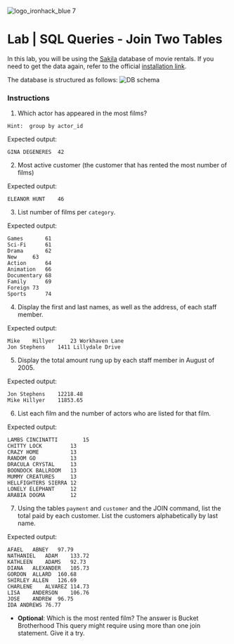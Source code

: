 ![logo_ironhack_blue 7](https://user-images.githubusercontent.com/23629340/40541063-a07a0a8a-601a-11e8-91b5-2f13e4e6b441.png)

# Lab | SQL Queries - Join Two Tables

In this lab, you will be using the [Sakila](https://dev.mysql.com/doc/sakila/en/) database of movie rentals. If you need to get the data again, refer to the official [installation link](https://dev.mysql.com/doc/sakila/en/sakila-installation.html).

The database is structured as follows:
![DB schema](https://education-team-2020.s3-eu-west-1.amazonaws.com/data-analytics/database-sakila-schema.png)

### Instructions

1. Which actor has appeared in the most films? 

```Hint:  group by actor_id```

Expected output:
```shell
GINA DEGENERES	42
```
2. Most active customer (the customer that has rented the most number of films)

Expected output:
```shell
ELEANOR HUNT	46
```
3. List number of films per `category`.

Expected output:
```shell
Games		61
Sci-Fi		61
Drama		62
New		63
Action		64
Animation	66
Documentary	68
Family		69
Foreign	73
Sports		74
```
4. Display the first and last names, as well as the address, of each staff member.

Expected output:
```shell
Mike	Hillyer		23 Workhaven Lane
Jon	Stephens	1411 Lillydale Drive
```
5. Display the total amount rung up by each staff member in August of 2005.

Expected output:
```shell
Jon Stephens	12218.48
Mike Hillyer	11853.65
```
6. List each film and the number of actors who are listed for that film.

Expected output:
```shell
LAMBS CINCINATTI		15
CHITTY LOCK			13
CRAZY HOME			13
RANDOM GO			13
DRACULA CRYSTAL		13
BOONDOCK BALLROOM	13
MUMMY CREATURES		13
HELLFIGHTERS SIERRA	12
LONELY ELEPHANT		12
ARABIA DOGMA		12
```
7. Using the tables `payment` and `customer` and the JOIN command, list the total paid by each customer. List the customers alphabetically by last name.



Expected output:
```shell
AFAEL	ABNEY	97.79
NATHANIEL	ADAM	133.72
KATHLEEN	ADAMS	92.73
DIANA	ALEXANDER	105.73
GORDON	ALLARD	160.68
SHIRLEY	ALLEN	126.69
CHARLENE	ALVAREZ	114.73
LISA	ANDERSON	106.76
JOSE	ANDREW	96.75
IDA	ANDREWS	76.77
```
- **Optional**: Which is the most rented film?
The answer is Bucket Brotherhood
This query might require using more than one join statement. Give it a try.

